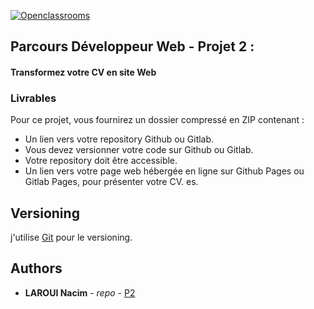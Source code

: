 [![Openclassrooms](https://1to1progress.fr/wp-content/uploads/2019/05/openclassrooms-e1557761236158.png)](https://openclassrooms.com)
## Parcours Développeur Web - Projet 2 :
#### Transformez votre CV en site Web

### Livrables

Pour ce projet, vous fournirez un dossier compressé en ZIP contenant :
* Un lien vers votre repository Github ou Gitlab. 
* Vous devez versionner votre code sur Github ou Gitlab.
* Votre repository doit être accessible.
* Un lien vers votre page web hébergée en ligne sur Github Pages ou Gitlab Pages, pour présenter votre CV. 
es.

## Versioning

j'utilise [Git](https://git-scm.com/) pour le  versioning.

## Authors

* **LAROUI Nacim** - *repo* - [P2](https://github.com/laroui/OC-P2.git)


